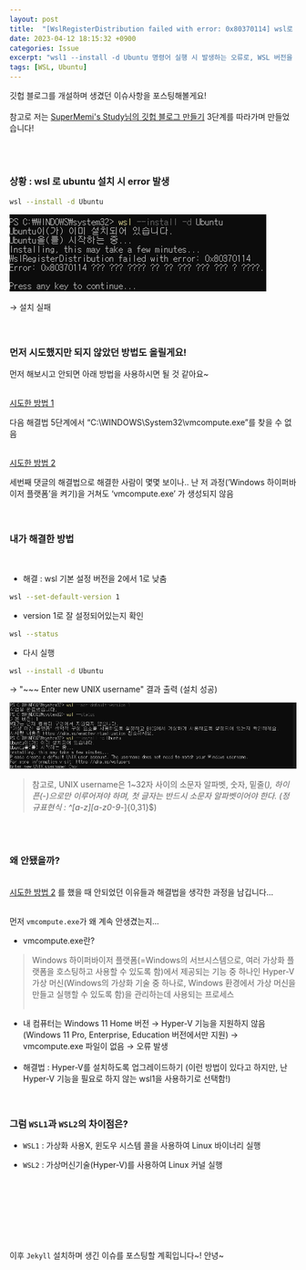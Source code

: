 ```yaml
---
layout: post
title:  "[WslRegisterDistribution failed with error: 0x80370114] wsl로 ubuntu 설치 시 발생하는 오류"
date: 2023-04-12 18:15:32 +0900
categories: Issue
excerpt: "wsl1 --install -d Ubuntu 명령어 실행 시 발생하는 오류로, WSL 버전을 1로 낮추어 해결하자."
tags: [WSL, Ubuntu]
---
```


깃헙 블로그를 개설하며 생겼던 이슈사항을 포스팅해볼게요!<br><br>
참고로 저는 [SuperMemi's Study님의 깃헙 블로그 만들기](https://supermemi.tistory.com/entry/%EB%82%98%EB%A7%8C%EC%9D%98-%EB%B8%94%EB%A1%9C%EA%B7%B8-%EB%A7%8C%EB%93%A4%EA%B8%B0-Git-hub-blog-GitHubio?category=997749) 3단계를 따라가며 만들었습니다!<br><br>


<br>

### 상황 : wsl 로 ubuntu 설치 시 error 발생<br>
```bash
wsl --install -d Ubuntu
```
![](../_site/assets/images/2023-04-12-1.png)

→ 설치 실패<br><br><br>



### 먼저 시도했지만 되지 않았던 방법도 올릴게요!
먼저 해보시고 안되면 아래 방법을 사용하시면 될 것 같아요~<br><br>

[시도한 방법 1](https://answers.microsoft.com/en-us/insider/forum/all/wsl-2-installing-linux-failed-error-code/bae391d1-4215-4d93-b0c4-3d96404a7c74)

다음 해결법 5단계에서 “C:\WINDOWS\System32\vmcompute.exe”를 찾을 수 없음<br><br>

[시도한 방법 2](https://www.reddit.com/r/bashonubuntuonwindows/comments/zlf0js/error_0x80370114_but_vmcomputeexe_doesnt_even/)

세번째 댓글의 해결법으로 해결한 사람이 몇몇 보이나..  난 저 과정(’Windows 하이퍼바이저 플랫폼’을 켜기)을 거쳐도 ‘vmcompute.exe’ 가 생성되지 않음<br><br><br>


### 내가 해결한 방법

<br>

- 해결 : wsl 기본 설정 버전을 2에서 1로 낮춤

```bash
wsl --set-default-version 1
```

- version 1로 잘 설정되어있는지 확인

```bash
wsl --status
```

- 다시 실행

```bash
wsl --install -d Ubuntu
```

→ "~~~ Enter new UNIX username" 결과 출력 (설치 성공)

![](../_site/assets/images/2023-04-12-2.png)

> 참고로, UNIX username은 1~32자 사이의 소문자 알파벳, 숫자, 밑줄(_), 하이픈(-)으로만 이루어져야 하며, 첫 글자는 반드시 소문자 알파벳이어야 한다. (정규표현식 : ^[a-z][a-z0-9_-]{0,31}$)

<br><br>

### 왜 안됐을까?

<br>[시도한 방법 2](https://www.reddit.com/r/bashonubuntuonwindows/comments/zlf0js/error_0x80370114_but_vmcomputeexe_doesnt_even/) 를 했을 때 안되었던 이유들과 해결법을 생각한 과정을 남깁니다...<br><br>

먼저 `vmcompute.exe`가 왜 계속 안생겼는지...<br>

- vmcompute.exe란?
> Windows 하이퍼바이저 플랫폼(=Windows의 서브시스템으로, 여러 가상화 플랫폼을 호스팅하고 사용할 수 있도록 함)에서 제공되는 기능 중 하나인 Hyper-V 가상 머신(Windows의 가상화 기술 중 하나로, Windows 환경에서 가상 머신을 만들고 실행할 수 있도록 함)을 관리하는데 사용되는 프로세스
<br><br>
- 내 컴퓨터는 Windows 11 Home 버전 → Hyper-V 기능을 지원하지 않음 (Windows 11 Pro, Enterprise, Education 버전에서만 지원) → vmcompute.exe 파일이 없음 → 오류 발생
<br><Br>
- 해결법 : Hyper-V를 설치하도록 업그레이드하기 (이런 방법이 있다고 하지만, 난 Hyper-V 기능을 필요로 하지 않는 wsl1을 사용하기로 선택함!)
<br><br><br>



### 그럼 `WSL1`과 `WSL2`의 차이점은?

- `WSL1` : 가상화 사용X, 윈도우 시스템 콜을 사용하여 Linux 바이너리 실행

- `WSL2` : 가상머신기술(Hyper-V)를 사용하여 Linux 커널 실행

<br><br><br>
---

<br>이후 `Jekyll` 설치하며 생긴 이슈를 포스팅할 계획입니다~! 안녕~